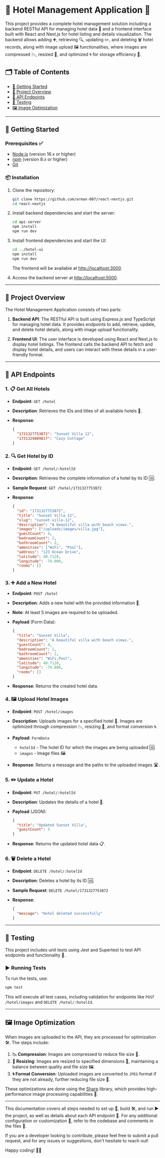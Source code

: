 # 🏨 Hotel Management Application 🚀

This project provides a complete hotel management solution including a backend RESTful API for managing hotel data 🏢 and a frontend interface built with React and Next.js for hotel listing and details visualization. The backend allows adding ➕, retrieving 🔍, updating ✏️, and deleting 🗑️ hotel records, along with image upload 🖼️ functionalities, where images are compressed 📉, resized 🔄, and optimized 🌀 for storage efficiency 💾.

## 🗂️ Table of Contents

- [🚀 Getting Started](#getting-started)
- [📝 Project Overview](#project-overview)
- [🔗 API Endpoints](#api-endpoints)
- [🧪 Testing](#testing)
- [🖼️ Image Optimization](#image-optimization)

---

## 🚀 Getting Started

### Prerequisites ✅

- [Node.js](https://nodejs.org/en/) (version 16.x or higher)
- [npm](https://www.npmjs.com/) (version 8.x or higher)
- [Git](https://git-scm.com/)

### 📦 Installation

1. Clone the repository:

   ```bash
   git clone https://github.com/arman-007/react-nextjs.git
   cd react-nextjs
   ```

2. Install backend dependencies and start the server:

   ```bash
   cd api-server
   npm install
   npm run dev
   ```

3. Install frontend dependencies and start the UI:

   ```bash
   cd ../hotel-ui
   npm install
   npm run dev
   ```

   The frontend will be available at [http://localhost:3000](http://localhost:3000).

4. Access the backend server at [http://localhost:5000](http://localhost:5000).

---

## 📝 Project Overview

The Hotel Management Application consists of two parts:

1. **Backend API**: The RESTful API is built using Express.js and TypeScript for managing hotel data. It provides endpoints to add, retrieve, update, and delete hotel details, along with image upload functionality.

2. **Frontend UI**: The user interface is developed using React and Next.js to display hotel listings. The frontend calls the backend API to fetch and display hotel details, and users can interact with these details in a user-friendly format.

---

## 🔗 API Endpoints

### 1. **📋 Get All Hotels**

- **Endpoint**: `GET /hotel`
- **Description**: Retrieves the IDs and titles of all available hotels 🏢.
- **Response**:

  ```json
  {
    "1731327753872": "Sunset Villa 12",
    "1731329809817": "Cozy Cottage"
  }
  ```

### 2. **🔍 Get Hotel by ID**

- **Endpoint**: `GET /hotel/:hotelId`
- **Description**: Retrieves the complete information of a hotel by its ID 🆔.
- **Sample Request**: `GET /hotel/1731327753872`
- **Response**:

  ```json
  {
    "id": "1731327753872",
    "title": "Sunset Villa 12",
    "slug": "sunset-villa-12",
    "description": "A beautiful villa with beach views.",
    "images": ["/uploads/images/villa.jpg"],
    "guestCount": 4,
    "bedroomCount": 2,
    "bathroomCount": 2,
    "amenities": ["WiFi", "Pool"],
    "address": "123 Ocean Drive",
    "latitude": 40.7128,
    "longitude": -74.006,
    "rooms": []
  }
  ```

### 3. **➕ Add a New Hotel**

- **Endpoint**: `POST /hotel`
- **Description**: Adds a new hotel with the provided information 📝.
- **Note**: At least 5 images are required to be uploaded.
- **Payload** (Form Data):

  ```json
  {
    "title": "Sunset Villa",
    "description": "A beautiful villa with beach views.",
    "guestCount": 4,
    "bedroomCount": 2,
    "bathroomCount": 2,
    "amenities": "WiFi,Pool",
    "latitude": 40.7128,
    "longitude": -74.006,
    "rooms": []
  }
  ```

- **Response**: Returns the created hotel data.

### 4. **🖼️ Upload Hotel Images**

- **Endpoint**: `POST /hotel/images`
- **Description**: Uploads images for a specified hotel 🏢. Images are optimized through compression 📉, resizing 🔄, and format conversion 🌀.
- **Payload**: `FormData`
  - `hotelId` - The hotel ID for which the images are being uploaded 🆔.
  - `images` - Image files 🖼️.

- **Response**: Returns a message and the paths to the uploaded images 🛣️.

### 5. **✏️ Update a Hotel**

- **Endpoint**: `PUT /hotel/:hotelId`
- **Description**: Updates the details of a hotel 🏢.
- **Payload** (JSON):

  ```json
  {
    "title": "Updated Sunset Villa",
    "guestCount": 5
  }
  ```

- **Response**: Returns the updated hotel data 📋.

### 6. **🗑️ Delete a Hotel**

- **Endpoint**: `DELETE /hotel/:hotelId`
- **Description**: Deletes a hotel by its ID 🆔.
- **Sample Request**: `DELETE /hotel/1731327753872`
- **Response**:

  ```json
  {
    "message": "Hotel deleted successfully"
  }
  ```

---

## 🧪 Testing

This project includes unit tests using Jest and Supertest to test API endpoints and functionality 🧪.

### ▶️ Running Tests

To run the tests, use:

```bash
npm test
```

This will execute all test cases, including validation for endpoints like `POST /hotel/images` and `DELETE /hotel/:hotelId`.

---

## 🖼️ Image Optimization

When images are uploaded to the API, they are processed for optimization 🛠️. The steps include:

1. **📉 Compression**: Images are compressed to reduce file size 📏.
2. **🔄 Resizing**: Images are resized to specified dimensions 📐, maintaining a balance between quality and file size 🖼️.
3. **🌀 Format Conversion**: Uploaded images are converted to `JPEG` format if they are not already, further reducing file size 🔧.

These optimizations are done using the [Sharp](https://sharp.pixelplumbing.com/) library, which provides high-performance image processing capabilities 💪.

---

This documentation covers all steps needed to set up 🔧, build 🛠️, and run ▶️ the project, as well as details about each API endpoint 🔗. For any additional configuration or customization 🔄, refer to the codebase and comments in the files 📄.

If you are a developer looking to contribute, please feel free to submit a pull request, and for any issues or suggestions, don't hesitate to reach out!

Happy coding! 🚀✨

